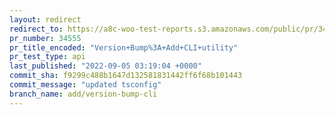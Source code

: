 ```yaml
---
layout: redirect
redirect_to: https://a8c-woo-test-reports.s3.amazonaws.com/public/pr/34555/api/index.html
pr_number: 34555
pr_title_encoded: "Version+Bump%3A+Add+CLI+utility"
pr_test_type: api
last_published: "2022-09-05 03:19:04 +0000"
commit_sha: f9299c488b1647d132581831442ff6f68b101443
commit_message: "updated tsconfig"
branch_name: add/version-bump-cli
---
```

